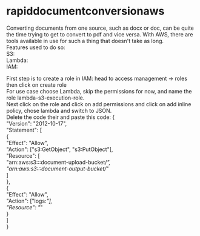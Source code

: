 # rapiddocumentconversionaws

Converting documents from one source, such as docx or doc, can be quite the time trying to get to convert to pdf and vice versa. With AWS, there are tools available in use for such a thing that doesn't take as long.  
Features used to do so:  
S3:  
Lambda:  
IAM:  

First step is to create a role in IAM: head to access management -> roles then click on create role  
For use case choose Lambda, skip the permissions for now, and name the role lambda-s3-execution-role.  
Next click on the role and click on add permissions and click on add inline policy, chose lambda and switch to JSON.  
Delete the code their and paste this code: 
{    
  "Version": "2012-10-17",  
  "Statement": [  
    {  
      "Effect": "Allow",  
      "Action": ["s3:GetObject", "s3:PutObject"],  
      "Resource": [  
        "arn:aws:s3:::document-upload-bucket/*",  
        "arn:aws:s3:::document-output-bucket/*"  
      ]  
    },  
    {  
      "Effect": "Allow",  
      "Action": ["logs:*"],  
      "Resource": "*"  
    }  
  ]  
}  


